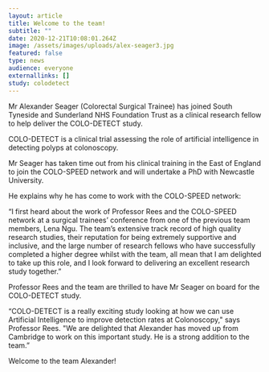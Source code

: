 ```yaml
---
layout: article
title: Welcome to the team!
subtitle: ""
date: 2020-12-21T10:08:01.264Z
image: /assets/images/uploads/alex-seager3.jpg
featured: false
type: news
audience: everyone
externallinks: []
study: colodetect
---
```

Mr Alexander Seager (Colorectal Surgical Trainee) has joined South Tyneside and Sunderland NHS Foundation Trust as a clinical research fellow to help deliver the COLO-DETECT study.

COLO-DETECT is a clinical trial assessing the role of artificial intelligence in detecting polyps at colonoscopy.

Mr Seager has taken time out from his clinical training in the East of England to join the COLO-SPEED network and will undertake a PhD with Newcastle University.

He explains why he has come to work with the COLO-SPEED network:

“I first heard about the work of Professor Rees and the COLO-SPEED network at a surgical trainees’ conference from one of the previous team members, Lena Ngu. The team’s extensive track record of high quality research studies, their reputation for being extremely supportive and inclusive, and the large number of research fellows who have successfully completed a higher degree whilst with the team, all mean that I am delighted to take up this role, and I look forward to delivering an excellent research study together.”

Professor Rees and the team are thrilled to have Mr Seager on board for the COLO-DETECT study.

“COLO-DETECT is a really exciting study looking at how we can use Artificial Intelligence to improve detection rates at Colonoscopy," says Professor Rees. "We are delighted that Alexander has moved up from Cambridge to work on this important study. He is a strong addition to the team.”

Welcome to the team Alexander!